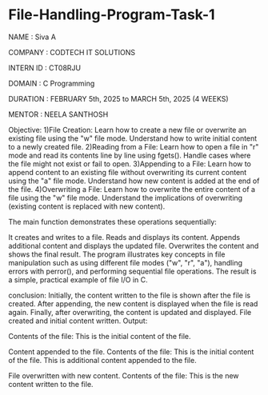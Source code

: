 # File-Handling-Program-Task-1
NAME : Siva A

COMPANY : CODTECH IT SOLUTIONS

INTERN ID : CT08RJU

DOMAIN :  C Programming

DURATION : FEBRUARY 5th, 2025 to MARCH 5th, 2025 (4 WEEKS)

MENTOR : NEELA SANTHOSH

Objective:
1)File Creation:
Learn how to create a new file or overwrite an existing file using the "w" file mode.
Understand how to write initial content to a newly created file.
2)Reading from a File:
Learn how to open a file in "r" mode and read its contents line by line using fgets().
Handle cases where the file might not exist or fail to open.
3)Appending to a File:
Learn how to append content to an existing file without overwriting its current content using the "a" file mode.
Understand how new content is added at the end of the file.
4)Overwriting a File:
Learn how to overwrite the entire content of a file using the "w" file mode.
Understand the implications of overwriting (existing content is replaced with new content).

The main function demonstrates these operations sequentially:

It creates and writes to a file.
Reads and displays its content.
Appends additional content and displays the updated file.
Overwrites the content and shows the final result.
The program illustrates key concepts in file manipulation such as using different file modes ("w", "r", "a"), handling errors with perror(), and performing sequential file operations. The result is a simple, practical example of file I/O in C.

conclusion:
Initially, the content written to the file is shown after the file is created.
After appending, the new content is displayed when the file is read again.
Finally, after overwriting, the content is updated and displayed.
File created and initial content written.
Output: 

Contents of the file:
This is the initial content of the file.

Content appended to the file.
Contents of the file:
This is the initial content of the file.
This is additional content appended to the file.

File overwritten with new content.
Contents of the file:
This is the new content written to the file.

